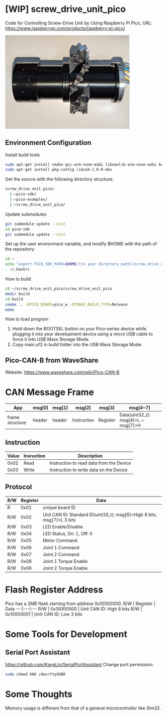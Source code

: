 # [WIP] screw_drive_unit_pico
Code for Controlling Screw-Drive Unit by Using Raspberry Pi Pico, URL: https://www.raspberrypi.com/products/raspberry-pi-pico/

<img src="https://github.com/Xiaoyu0601-Wang/my_robots/blob/main/amphibious_snake_like_robot/picture/amphibious_snake_like_robot_screw_drive_unit.jpg" alt="Screw Drive Mechanism" width="400">

## Environment Configuration
Install build tools
```sh
sudo apt-get install cmake gcc-arm-none-eabi libnewlib-arm-none-eabi build-essential
sudo apt-get install pkg-config libusb-1.0-0-dev
```

Get the source with the following directory structure:
```sh
screw_drive_unit_pico/
  |->pico-sdk/
  |->pico-examples/
  |->screw_drive_unit_pico/
```

Update submodules
```sh
git submodule update --init
cd pico-sdk
git submodule update --init
```

Set up the user environment variable, and modify $HOME with the path of the repository:
```sh
cd ~
echo "export PICO_SDK_PATH=$HOME/(to your directory path)/screw_drive_unit_pico/pico-sdk" >> ~/.bashrc
. ~/.bashrc
```

How to build
```sh
cd ~/screw_drive_unit_pico/screw_drive_unit_pico
mkdir build
cd build
cmake .. -DPICO_BOARD=pico_w -DCMAKE_BUILD_TYPE=Release
make
```
How to load program
1. Hold down the BOOTSEL button on your Pico-series device while plugging it into your development device using a micro USB cable to force it into USB Mass Storage Mode.
2. Copy main.uf2 in build folder into the USB Mass Storage Mode.

## Pico-CAN-B from WaveShare
Website: https://www.waveshare.com/wiki/Pico-CAN-B

# CAN Message Frame
App| msg[0] | msg[1] | msg[2] | msg[3] | msg[4~7]
---|---|---|---|---|---
frame structure | header | header | Instruction | Register | Data(uint32_t): msg[4]=L ~ msg[7]=H

## Instruction
Value | Insruction | Description
---|---|---
0x02 | Read | Instruction to read data from the Device
0x03 | Write | Instruction to write data on the Device

## Protocol
R/W | Register | Data
---|---|---
R   | 0x01 | unique board ID
R/W | 0x02 | Unit CAN ID: Standard ID(uint16_t): msg[6]=High 8 bits, msg[7]=L 3 bits
R/W | 0x03 | LED Enable/Disable
R/W | 0x04 | LED Status, On: 1, Off: 0
R/W | 0x05 | Motor Command
R/W | 0x06 | Joint 1 Command
R/W | 0x07 | Joint 2 Command
R/W | 0x08 | Joint 1 Torque Enable
R/W | 0x09 | Joint 2 Torque Enable

# Flash Register Address
Pico has a 2MB flash starting from address 0x10000000.
R/W | Register | Data
---|---|---
R/W | 0x10000000 | Unit CAN ID: High 8 bits
R/W | 0x10000001 | Unit CAN ID: Low 3 bits

# Some Tools for Development
## Serial Port Assistant
https://github.com/KangLin/SerialPortAssistant
Change port permission: 
```sh
sudo chmod 666 /dev/ttyUSB0
```

# Some Thoughts
Memory usage is different from that of a general microcontroller like Stm32.
